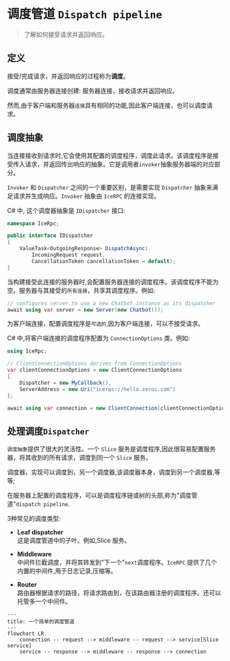 
# 调度管道 `Dispatch pipeline`

> 了解如何接受请求并返回响应。

## 定义

接受/完成请求，并返回响应的过程称为**调度**。

调度通常由服务器连接创建: 服务器连接，接收请求并返回响应。

然而,由于客户端和服务器`连接`具有相同的功能,因此客户端连接，也可以调度请求。

## 调度抽象

当连接接收到请求时,它会使用其配置的调度程序，调度此请求。该调度程序是接受传入请求，并返回传出响应的抽象。它是调用者`invoker`抽象服务器端的对应部分。
  
`Invoker` 和 `Dispatcher` 之间的一个重要区别，是需要实现 `Dispatcher` 抽象来满足请求并生成响应。`Invoker` 抽象由 `IceRPC` 的连接实现。

C# 中, 这个调度器抽象是 `IDispatcher` 接口:

```csharp
namespace IceRpc;

public interface IDispatcher
{
    ValueTask<OutgoingResponse> DispatchAsync(
        IncomingRequest request,
        CancellationToken cancellationToken = default);
}
```

 当构建接受此连接的服务器时,会配置服务器连接的调度程序。该调度程序不能为空。服务器与其接受的`所有连接`，共享其调度程序。例如:

```csharp
// configures server to use a new Chatbot instance as its dispatcher
await using var server = new Server(new Chatbot());
```

为客户端连接，配置调度程序是`可选的`,因为客户端连接，可以不接受请求。

C# 中,将客户端连接的调度程序配置为 `ConnectionOptions` 类。例如:

```csharp
using IceRpc;

// ClientConnectionOptions derives from ConnectionOptions
var clientConnectionOptions = new ClientConnectionOptions
{
    Dispatcher = new MyCallback(),
    ServerAddress = new Uri("icerpc://hello.zeroc.com")
};

await using var connection = new ClientConnection(clientConnectionOptions);
```

## 处理调度`Dispatcher`

`调度抽象`提供了很大的灵活性。一个 `Slice` 服务是调度程序,因此很容易配置服务器，将其收到的所有请求，调度到同一个 `Slice` 服务。

调度器，实现可以调度到，另一个调度器,该调度器本身，调度到另一个调度器,等等;

在服务器上配置的调度程序，可以是调度程序链或树的头部,称为"调度管道"`dispatch pipeline`.

3种常见的调度类型:

- **Leaf dispatcher**\
  这是调度管道中的子叶。例如,Slice 服务。

- **Middleware**\
   中间件拦截调度，并将其转发到"下一个"`next`调度程序。`IceRPC` 提供了几个内置的中间件,用于日志记录,压缩等。

- **Router**\
   路由器根据请求的路径，将请求路由到，在该路由器注册的调度程序。还可以托管多一个中间件。

```mermaid
---
title: 一个简单的调度管道
---
flowchart LR
    connection -- request --> middleware -- request --> service[Slice service]
    service -- response --> middleware -- response --> connection
```

[connections]: ../connection/how-to-create-a-connection
[invoker]: ../invocation/invocation-pipeline#the-invoker-abstraction
[Slice service]: /slice/language-guide/interface

[IDispatcher]: csharp:IceRpc.IDispatcher
[ConnectionOptions]: csharp:IceRpc.ConnectionOptions

